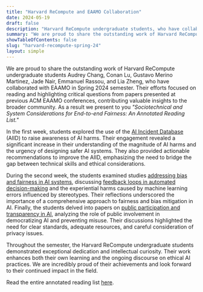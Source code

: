 ```yaml
---
title: "Harvard ReCompute and EAAMO Collaboration"
date: 2024-05-19
draft: false
description: "Harvard ReCompute undergraduate students, who have collaborated with EAAMO in Spring 2024 semester were reading and highlighting critical questions from papers presented at previous ACM EAAMO conferences, contributing valuable insights to the broader community. As a result we they produced a Sociotechnical and System Considerations for End-to-end Fairness: An Annotated Reading List."
summary: "We are proud to share the outstanding work of Harvard ReCompute undergraduate students, who have collaborated with EAAMO this past semester. Their efforts focused on reading and highlighting critical questions from papers presented at previous ACM EAAMO conferences, contributing valuable insights to the broader community. As a result we present to you Sociotechnical and System Considerations for End-to-end Fairness: An Annotated Reading List."
showTableOfContents: false
slug: "harvard-recompute-spring-24"
layout: simple
---
```

We are proud to share the outstanding work of Harvard ReCompute undergraduate students Audrey Chang, Conan Lu, Gustavo Merino Martinez, Jade Nair, Emmanuel Rassou, and Lia Zheng, who have collaborated with EAAMO in Spring 2024 semester. Their efforts focused on reading and highlighting critical questions from papers presented at previous ACM EAAMO conferences, contributing valuable insights to the broader community. As a result we present to you *"Sociotechnical and System Considerations for End-to-end Fairness: An
Annotated Reading List."*

In the first week, students explored the use of the [AI Incident Database](https://arxiv.org/abs/2310.06269) (AIID) to raise awareness of AI harms. Their engagement revealed a significant increase in their understanding of the magnitude of AI harms and the urgency of designing safer AI systems. They also provided actionable recommendations to improve the AIID, emphasizing the need to bridge the gap between technical skills and ethical considerations.

During the second week, the students examined studies [addressing bias and fairness in AI systems](https://arxiv.org/abs/2402.04420), discussing [feedback loops in automated decision-making](https://arxiv.org/abs/2305.06055) and the experiential harms caused by machine learning errors influenced by stereotypes. Their reflections underscored the importance of a comprehensive approach to fairness and bias mitigation in AI. Finally, the students delved into papers on [public participation and transparency in AI](https://dl.acm.org/doi/pdf/10.1145/3617694.3623228), analyzing the role of public involvement in democratizing AI and preventing misuse. Their discussions highlighted the need for clear standards, adequate resources, and careful consideration of privacy issues.

Throughout the semester, the Harvard ReCompute undergraduate students demonstrated exceptional dedication and intellectual curiosity. Their work enhances both their own learning and the ongoing discourse on ethical AI practices. We are incredibly proud of their achievements and look forward to their continued impact in the field.

Read the entire annotated reading list [here](EAAMO_ReCompute_Reading_List.pdf).